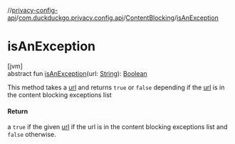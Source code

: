 //[privacy-config-api](../../../index.md)/[com.duckduckgo.privacy.config.api](../index.md)/[ContentBlocking](index.md)/[isAnException](is-an-exception.md)

# isAnException

[jvm]\
abstract fun [isAnException](is-an-exception.md)(url: [String](https://kotlinlang.org/api/latest/jvm/stdlib/kotlin/-string/index.html)): [Boolean](https://kotlinlang.org/api/latest/jvm/stdlib/kotlin/-boolean/index.html)

This method takes a [url](is-an-exception.md) and returns `true` or `false` depending if the [url](is-an-exception.md) is in the content blocking exceptions list

#### Return

a `true` if the given [url](is-an-exception.md) if the url is in the content blocking exceptions list and `false` otherwise.
